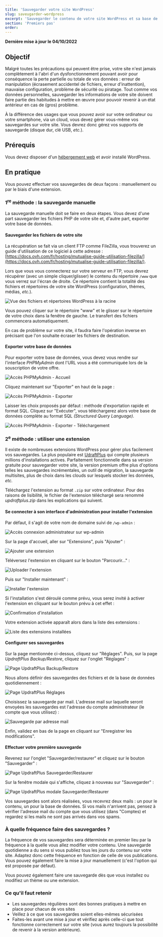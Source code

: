 ```yaml
---
title: 'Sauvegarder votre site WordPress'
slug: saveugarder-wordpress
excerpt: 'Sauvegarder le contenu de votre site WordPress et sa base de données'
section: 'Premiers pas'
order: 
---
```


**Dernière mise à jour le 04/10/2022**

## Objectif

Malgré toutes les précautions qui peuvent être prise, votre site n'est jamais complètement à l'abri d'un dysfonctionnement pouvant avoir pour conséquence la perte partielle ou totale de vos données : erreur de manipulation (écrasement accidentel de fichiers, erreur d'inattention), mauvaise configuration, problème de sécurité ou piratage. Tout comme vos données personnelles, sauvegarder les informations de votre site doivent faire partie des habitudes à mettre en œuvre pour pouvoir revenir à un état antérieur en cas de (gros) problème.

À la différence des usages que vous pouvez avoir sur votre ordinateur ou votre smartphone, via un cloud, vous devez gérer vous-même vos sauvegardes sur votre site. Vous devrez donc gérez vos supports de sauvegarde (disque dur, clé USB, _etc._).

## Prérequis

Vous devez disposer d'un [hébergement web](https://www.ovhcloud.com/fr/web-hosting/) et avoir installé WordPress.

## En pratique

Vous pouvez effectuer vos sauvegardes de deux façons : manuellement ou par le biais d'une extension.

### 1<sup>re</sup> méthode : la sauvegarde manuelle

La sauvegarde manuelle doit se faire en deux étapes. Vous devez d'une part sauvegarder les fichiers PHP de votre site et, d'autre part, exporter votre base de données.

#### Sauvegarder les fichiers de votre site

La récupération se fait via un client FTP comme FileZilla, vous trouverez un guide d'utilisation de ce logiciel à cette adresse : [https://docs.ovh.com/fr/hosting/mutualise-guide-utilisation-filezilla/](https://docs.ovh.com/fr/hosting/mutualise-guide-utilisation-filezilla/).

Lors que vous vous connecterez sur votre serveur en FTP, vous devrez récupérer (avec un simple cliquer/glisser) le contenu du répertoire `/www` que vous verrez sur l'écran de droite. Ce répertoire contient la totalité des fichiers et répertoires de votre site WordPress (configuration, thèmes, médias, _etc._).

![Vue des fichiers et répertoires WordPress à la racine](images/how_to_backup_your_wordpress_1.png)

Vous pouvez cliquer sur le répertoire "www" et le glisser sur le répertoire de votre choix dans la fenêtre de gauche. Le transfert des fichiers commencera automatiquement.

En cas de problème sur votre site, il faudra faire l'opération inverse en précisant que l'on souhaite écraser les fichiers de destination.

#### Exporter votre base de données

Pour exporter votre base de données, vous devez vous rendre sur l'interface _PHPMyAdmin_ dont l'URL vous a été communiquée lors de la souscription de votre offre.

![Accès PHPMyAdmin - Accueil](images/how_to_backup_your_wordpress_2.png)

Cliquez maintenant sur "Exporter" en haut de la page :

![Accès PHPMyAdmin - Exporter](images/how_to_backup_your_wordpress_3.png)

Laisser les choix proposés par défaut : méthode d'exportation rapide et format SQL. Cliquez sur "Exécuter", vous téléchargerez alors votre base de données complète au format SQL _(Structured Query Language)_.

![Accès PHPMyAdmin - Exporter - Téléchargement](images/how_to_backup_your_wordpress_4.png)

### 2<sup>e</sup> méthode : utiliser une extension

Il existe de nombreuses extensions WordPress pour gérer plus facilement vos sauvegardes. La plus populaire est [UdraftPlus](https://wordpress.org/plugins/updraftplus/) qui compte plusieurs millions d'installations actives. Parfaitement fonctionnelle dans sa version gratuite pour sauvegarder votre site, la version premium offre plus d'options telles les sauvegardes incrémentales, un outil de migration, la sauvegarde multisites, plus de choix dans les clouds sur lesquels stocker les données, _etc._

Téléchargez l'extension au format `.zip` sur votre ordinateur. Pour des raisons de lisibilité, le fichier de l'extension téléchargé sera renommé _updraftplus.zip_ dans les explications qui suivent.

#### Se connecter à son interface d'administration pour installer l'extension

Par défaut, il s'agit de votre nom de domaine suivi de `/wp-admin` :

![Accès connexion administrateur sur wp-admin](images/how_to_backup_your_wordpress_5.png)

Sur la page d'accueil, aller sur "Extensions", puis "Ajouter" :

![Ajouter une extension](images/how_to_backup_your_wordpress_6.png)

Téléversez l'extension en cliquant sur le bouton "Parcourir&hellip;" :

![Uploader l'extension](images/how_to_backup_your_wordpress_7.png)

Puis sur "Installer maintenant" :

![Installer l'extension](images/how_to_backup_your_wordpress_8.png)

Si l'installation s'est déroulé comme prévu, vous serez invité à activer l'extension en cliquant sur le bouton prévu à cet effet :

![Confirmation d'installation](images/how_to_backup_your_wordpress_9.png)

Votre extension activée apparaît alors dans la liste des extensions :

![Liste des extensions installées](images/how_to_backup_your_wordpress_10.png)

#### Configurer ses sauvegardes

Sur la page mentionnée ci-dessus, cliquez sur "Réglages". Puis, sur la page _UpdraftPlus Backup/Restore_, cliquez sur l'onglet "Réglages" :

![Page UpdraftPlus Backup/Restore](images/how_to_backup_your_wordpress_11.png)

Nous allons définir des sauvegardes des fichiers et de la base de données quotidiennement :

![Page UpdraftPlus Réglages](images/how_to_backup_your_wordpress_12.png)

Choisissez la sauvegarde par mail. L'adresse mail sur laquelle seront envoyées les sauvegardes est l'adresse du compte administrateur (le compte que vous utilisez) :

![Sauvegarde par adresse mail](images/how_to_backup_your_wordpress_13.png)

Enfin, validez en bas de la page en cliquant sur "Enregistrer les modifications".

#### Effectuer votre première sauvegarde

Revenez sur l'onglet "Sauvegarder/restaurer" et cliquez sur le bouton "Sauvegarder" :

![Page UpdraftPlus Sauvegarder/Restaurer](images/how_to_backup_your_wordpress_14.png)

Sur la fenêtre modale qui s'affiche, cliquez à nouveau sur "Sauvegarder" :

![Page UpdraftPlus modale Sauvegarder/Restaurer](images/how_to_backup_your_wordpress_15.png)

Vos sauvegardes sont alors réalisées, vous recevrez deux mails : un pour le contenu, un pour la base de données.
Si vos mails n'arrivent pas, pensez à vérifier l'adresse mail du compte que vous utilisez (dans "Comptes) et regardez si les mails ne sont pas arrivés dans vos spams.

### À quelle fréquence faire des sauvegardes ?

La fréquence de vos sauvegardes sera déterminée en premier lieu par la fréquence à la quelle vous allez modifier votre contenu. Une sauvegarde quotidienne a du sens si vous publiez tous les jours du contenu sur votre site. Adaptez donc cette fréquence en fonction de celle de vos publications. Vous pouvez également faire la mise à jour manuellement (c'est l'option qui est proposée par défaut).

Vous pouvez également faire une sauvegarde dès que vous installez ou modifiez un thème ou une extension.

### Ce qu'il faut retenir

- Les sauvegardes régulières sont des bonnes pratiques à mettre en place pour chacun de vos sites
- Veillez à ce que vos sauvegardes soient elles-mêmes sécurisées
- Faites-les avant une mise à jour et vérifiez après celle-ci que tout fonctionne correctement sur votre site (vous aurez toujours la possibilité de revenir à la version antérieure).
